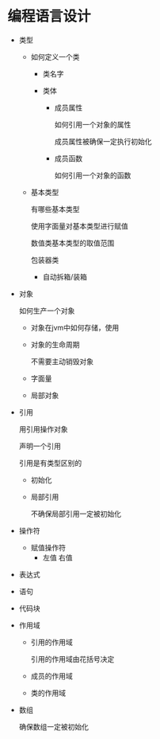 # 编程语言设计

+ 类型

  + 如何定义一个类

    + 类名字

    + 类体

      + 成员属性

        如何引用一个对象的属性

        成员属性被确保一定执行初始化

      + 成员函数

        如何引用一个对象的函数

  + 基本类型

    有哪些基本类型

    使用字面量对基本类型进行赋值

    数值类基本类型的取值范围

    包装器类

    + 自动拆箱/装箱

+ 对象

  如何生产一个对象

  + 对象在jvm中如何存储，使用

  + 对象的生命周期

    不需要主动销毁对象

  + 字面量

  + 局部对象

+ 引用

  用引用操作对象

  声明一个引用

  引用是有类型区别的

  + 初始化

  + 局部引用

    不确保局部引用一定被初始化

+ 操作符

  + 赋值操作符
    + 左值 右值

+ 表达式

+ 语句

+ 代码块

+ 作用域

  + 引用的作用域

    引用的作用域由花括号决定

  + 成员的作用域

  + 类的作用域

+ 数组

  确保数组一定被初始化
